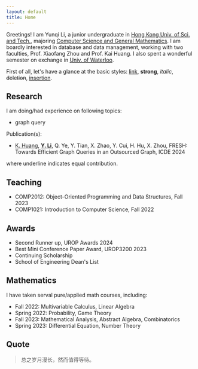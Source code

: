 ```yaml
---
layout: default
title: Home
---
```


Greetings! I am Yunqi Li, a junior undergraduate in [Hong Kong Univ. of Sci. and Tech.](https://hkust.edu.hk/), majoring [Computer Science and General Mathematics](https://cse.hkust.edu.hk/bsc/). I am boardly interested in database and data management, working with two faculties, Prof. Xiaofang Zhou and Prof. Kai Huang. I also spent a wonderful semester on exchange in [Univ. of Waterloo](https://uwaterloo.ca/).

First of all, let's have a glance at the basic styles: [link](http://github.com/syaning/vida),
**strong**, *italic*, <del>deletion</del>, <ins>insertion</ins>.

## <span class="orange">Research</span>
I am doing/had experience on following topics:
- graph query

Publication(s):
- <ins>K. Huang</ins>, <ins>**Y. Li**</ins>, Q. Ye, Y. Tian, X. Zhao, Y. Cui, H. Hu, X. Zhou, <span class="blue">FRESH: Towards Efficient Graph Queries in an Outsourced Graph</span>, ICDE 2024
  
where underline indicates equal contribution.

## <span class="orange">Teaching</span>
- COMP2012: Object-Oriented Programming and Data Structures, Fall 2023
- COMP1021: Introduction to Computer Science, Fall 2022

## <span class="orange">Awards</span>
- Second Runner up, UROP Awards 2024
- Best Mini Conference Paper Award, UROP3200 2023
- Continuing Scholarship
- School of Engineering Dean's List

## <span class="orange">Mathematics</span>
I have taken serval pure/applied math courses, including:
- <span class="blue">Fall 2022</span>: Multivariable Calculus, Linear Algebra
- <span class="blue">Spring 2022</span>: Probability, Game Theory
- <span class="blue">Fall 2023</span>: Mathematical Analysis, Abstract Algebra, Combinatorics
- <span class="blue">Spring 2023</span>: Differential Equation, Number Theory


## <span class="orange">Quote</span>

> 总之岁月漫长，然而值得等待。